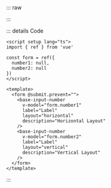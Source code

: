 ::: raw

<ClientOnly>
  <InputNumberLabel />
</ClientOnly>

:::

::: details Code

```vue
<script setup lang="ts">
import { ref } from 'vue'

const form = ref({
  number1: null,
  number2: null
})
</script>

<template>
  <form @submit.prevent="">
    <base-input-number
      v-model="form.number1"
      label="Label"
      layout="horizontal"
      description="Horizontal Layout"
    />
    <base-input-number
      v-model="form.number2"
      label="Label"
      layout="vertical"
      description="Vertical Layout"
    />
  </form>
</template>
```

:::
